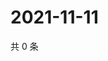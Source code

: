 # 2021-11-11

共 0 条

<!-- BEGIN WEIBO -->
<!-- 最后更新时间 Thu Nov 11 2021 06:13:59 GMT+0800 (China Standard Time) -->

<!-- END WEIBO -->
